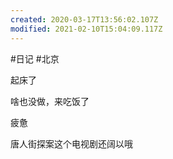 ```yaml
---
created: 2020-03-17T13:56:02.107Z
modified: 2021-02-10T15:04:09.117Z
---
```

#日记 #北京
<!-- @timer "date":"Mon Jan 20 2020 08:23:23 GMT+0800 (CST)" -->

起床了

<!-- @timer "date":"Mon Jan 20 2020 12:20:17 GMT+0800 (CST)","duration":"about 4 hours" -->

啥也没做，来吃饭了

<!-- @timer "date":"Mon Jan 20 2020 15:34:20 GMT+0800 (CST)","duration":"about 3 hours" -->

疲惫

<!-- @timer "date":"Mon Jan 20 2020 21:34:59 GMT+0800 (CST)","duration":"about 6 hours" -->

唐人街探案这个电视剧还阔以哦
